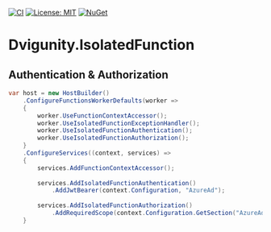 [![CI](https://github.com/dmikrv/Dvigunity.IsolatedFunction/actions/workflows/ci.yml/badge.svg?branch=master)](https://github.com/dmikrv/Dvigunity.IsolatedFunction/actions/workflows/ci.yml)
[![License: MIT](https://img.shields.io/badge/license-MIT-blue)](https://github.com/dmikrv/Dvigunity.IsolatedFunction/blob/master/LICENSE)
[![NuGet](https://img.shields.io/nuget/v/Kravchuk.IsolatedFunction?label=NuGet)](https://www.nuget.org/packages/Kravchuk.IsolatedFunction)

# Dvigunity.IsolatedFunction

## Authentication & Authorization

```csharp
var host = new HostBuilder()
    .ConfigureFunctionsWorkerDefaults(worker =>
    {
        worker.UseFunctionContextAccessor();
        worker.UseIsolatedFunctionExceptionHandler();
        worker.UseIsolatedFunctionAuthentication();
        worker.UseIsolatedFunctionAuthorization();
    }
    .ConfigureServices((context, services) =>
    {
        services.AddFunctionContextAccessor();
            
        services.AddIsolatedFunctionAuthentication()
            .AddJwtBearer(context.Configuration, "AzureAd");
        
        services.AddIsolatedFunctionAuthorization()
            .AddRequiredScope(context.Configuration.GetSection("AzureAd").GetValue<string>("RequiredApiScopeName"));
    }
```